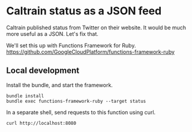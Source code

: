 # Caltrain status as a JSON feed

Caltrain published status from Twitter on their website.
It would be much more useful as a JSON. Let's fix that.

We'll set this up with Functions Framework for Ruby.
https://github.com/GoogleCloudPlatform/functions-framework-ruby

## Local development

Install the bundle, and start the framework.
```
bundle install
bundle exec functions-framework-ruby --target status
```

In a separate shell, send requests to this function using curl.
```
curl http://localhost:8080
```
